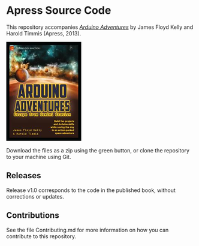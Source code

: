 # Apress Source Code

This repository accompanies [*Arduino Adventures*](http://www.apress.com/9781430246053) by James Floyd Kelly and Harold Timmis (Apress, 2013).

![Cover image](9781430246053.jpg)

Download the files as a zip using the green button, or clone the repository to your machine using Git.

## Releases

Release v1.0 corresponds to the code in the published book, without corrections or updates.

## Contributions

See the file Contributing.md for more information on how you can contribute to this repository.
